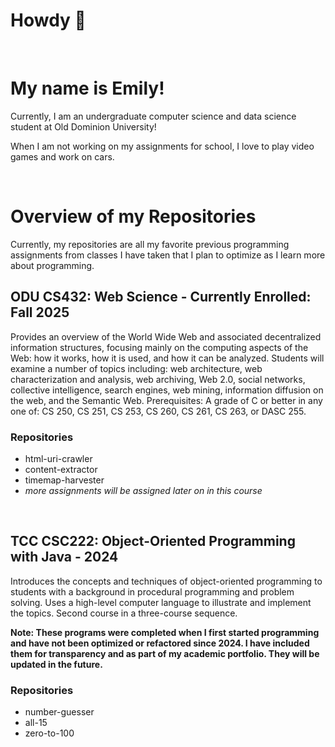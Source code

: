 # Howdy 🤠


<br />

# My name is Emily!

Currently, I am an undergraduate computer science and data science student at Old Dominion University!

When I am not working on my assignments for school, I love to play video games and work on cars. 


<br />

# Overview of my Repositories
Currently, my repositories are all my favorite previous programming assignments from classes I have taken that I plan to optimize as I learn more about programming.

## ODU CS432: Web Science - Currently Enrolled: Fall 2025
Provides an overview of the World Wide Web and associated decentralized information structures, focusing mainly on the computing aspects of the Web: how it works, how it is used, and how it can be analyzed. Students will examine a number of topics including: web architecture, web characterization and analysis, web archiving, Web 2.0, social networks, collective intelligence, search engines, web mining, information diffusion on the web, and the Semantic Web. Prerequisites: A grade of C or better in any one of: CS 250, CS 251, CS 253, CS 260, CS 261, CS 263, or DASC 255.

### Repositories
  * html-uri-crawler
  * content-extractor
  * timemap-harvester
  * *more assignments will be assigned later on in this course*

<br />

## TCC CSC222: Object-Oriented Programming with Java - 2024
Introduces the concepts and techniques of object-oriented programming to students with a background in procedural programming and problem solving. Uses a high-level computer language to illustrate and implement the topics. Second course in a three-course sequence.

**Note: These programs were completed when I first started programming and have not been optimized or refactored since 2024. I have included them for transparency and as part of my academic portfolio. They will be updated in the future.**

### Repositories
  * number-guesser
  * all-15
  * zero-to-100

  <br />

<!--
**emxily/emxily** is a ✨ _special_ ✨ repository because its `README.md` (this file) appears on your GitHub profile.

Here are some ideas to get you started:

- 🔭 I’m currently working on ...
- 🌱 I’m currently learning ...
- 👯 I’m looking to collaborate on ...
- 🤔 I’m looking for help with ...
- 💬 Ask me about ...
- 📫 How to reach me: ...
- 😄 Pronouns: ...
- ⚡ Fun fact: ...
-->
